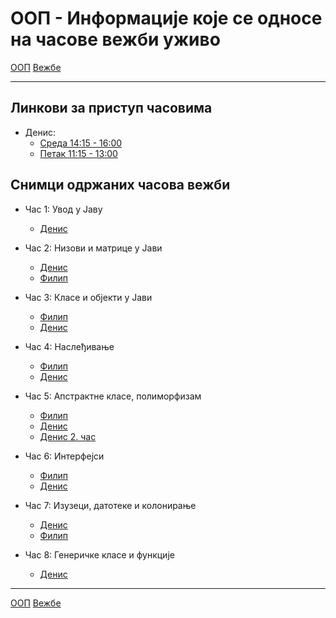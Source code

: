 # ООП - Информације које се односе на часове вежби уживо

[ООП](../../README.md) [Вежбе](../README.md)

---

## Линкови за приступ часовима

- Денис:
    - [Среда 14:15 - 16:00](https://matf.webex.com/matf/j.php?MTID=m15d40dece5f9b68f11b75e5572087a87)
    - [Петак 11:15 - 13:00](https://matf.webex.com/matf/j.php?MTID=m2663ba84225a94c25e5126d1ecaeb048)

## Снимци одржаних часова вежби

- Час 1: Увод у Јаву
	- [Денис](https://youtu.be/ggszXF-NKac) 

- Час 2: Низови и матрице у Јави
	- [Денис](https://youtu.be/pcXbNZJuRy8)
	- [Филип](https://youtu.be/hpjpvVPesvM)

- Час 3: Класе и објекти у Јави
	- [Филип](https://youtu.be/rhTG-M27zOE)
	- [Денис](https://youtu.be/qNkB4PAZc98)

- Час 4: Наслеђивање
	- [Филип](https://youtu.be/aTAQ1uzFgK4)
	- [Денис](https://youtu.be/GP2yTBKLnxU)
	
- Час 5: Апстрактне класе, полиморфизам
	- [Филип](https://youtu.be/GgnDxpdumd8)
	- [Денис](https://youtu.be/ipLntBXAZwo)
	- [Денис 2. час](https://youtu.be/FnzyEd_i8bs)
	
- Час 6: Интерфејси
	- [Филип](https://youtu.be/E2parVCJwHE)
	- [Денис](https://youtu.be/B_IVYCXqL3I)

- Час 7: Изузеци, датотеке и колонирање 
	- [Денис](https://youtu.be/36pRs-EBbwQ)
	- [Филип](https://youtu.be/Z-C6cgHGw2E)
	
- Час 8: Генеричке класе и функције 
	- [Денис](https://youtu.be/B1LnF_vc1bM)

--- 
[ООП](../../README.md) [Вежбе](../README.md)
